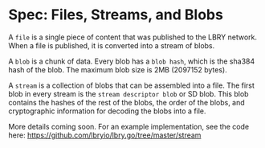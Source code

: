 # Spec: Files, Streams, and Blobs

A `file` is a single piece of content that was published to the LBRY network. When a file is published, it is converted into a stream of blobs.

A `blob` is a chunk of data. Every blob has a `blob hash`, which is the sha384 hash of the blob. The maximum blob size is 2MB (2097152 bytes).

A `stream` is a collection of blobs that can be assembled into a file. The first blob in every stream is the `stream descriptor blob`
or SD blob. This blob contains the hashes of the rest of the blobs, the order of the blobs, and cryptographic information for decoding the
blobs into a file. 


More details coming soon. For an example implementation, see the code here: https://github.com/lbryio/lbry.go/tree/master/stream
